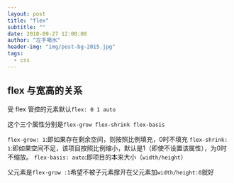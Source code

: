 ```yaml
---
layout: post
title: "flex"
subtitle: ""
date: 2018-09-27 12:00:00
author: "左手喝水"
header-img: "img/post-bg-2015.jpg"
tags:
  - css
---
```


## flex 与宽高的关系

受 flex 管控的元素默认`flex: 0 1 auto`

这个三个属性分别是`flex-grow flex-shrink flex-basis`

`flex-grow: 1`:即如果存在剩余空间，则按照比例填充，0时不填充
`flex-shrink: 1`:即如果空间不足，该项目按照比例缩小，默认是1（即使不设置该属性），为0时不缩放。
`flex-basis: auto`:即项目的本来大小（`width/height`）

父元素是`flex-grow :1`希望不被子元素撑开在父元素加`width/height:0`就好
